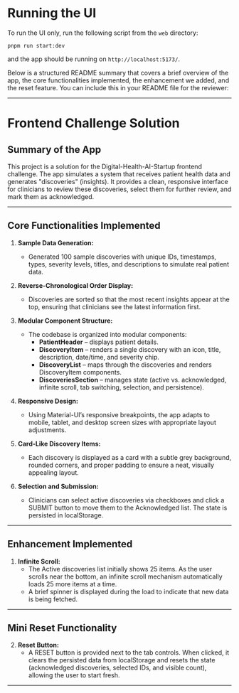# Running the UI

To run the UI only, run the following script from the `web` directory:

```
pnpm run start:dev
```

and the app should be running on `http://localhost:5173/`.


Below is a structured README summary that covers a brief overview of the app, the core functionalities implemented, the enhancement we added, and the reset feature. You can include this in your README file for the reviewer:

---

# Frontend Challenge Solution

## Summary of the App

This project is a solution for the Digital-Health-AI-Startup frontend challenge. The app simulates a system that receives patient health data and generates "discoveries" (insights). It provides a clean, responsive interface for clinicians to review these discoveries, select them for further review, and mark them as acknowledged.

---

## Core Functionalities Implemented

1. **Sample Data Generation:**  
   - Generated 100 sample discoveries with unique IDs, timestamps, types, severity levels, titles, and descriptions to simulate real patient data.

2. **Reverse-Chronological Order Display:**  
   - Discoveries are sorted so that the most recent insights appear at the top, ensuring that clinicians see the latest information first.

3. **Modular Component Structure:**  
   - The codebase is organized into modular components:  
     - **PatientHeader** – displays patient details.  
     - **DiscoveryItem** – renders a single discovery with an icon, title, description, date/time, and severity chip.  
     - **DiscoveryList** – maps through the discoveries and renders DiscoveryItem components.  
     - **DiscoveriesSection** – manages state (active vs. acknowledged, infinite scroll, tab switching, selection, and persistence).

4. **Responsive Design:**  
   - Using Material-UI’s responsive breakpoints, the app adapts to mobile, tablet, and desktop screen sizes with appropriate layout adjustments.

5. **Card-Like Discovery Items:**  
   - Each discovery is displayed as a card with a subtle grey background, rounded corners, and proper padding to ensure a neat, visually appealing layout.

6. **Selection and Submission:**  
   - Clinicians can select active discoveries via checkboxes and click a SUBMIT button to move them to the Acknowledged list. The state is persisted in localStorage.

---

## Enhancement Implemented

1. **Infinite Scroll:**  
   - The Active discoveries list initially shows 25 items. As the user scrolls near the bottom, an infinite scroll mechanism automatically loads 25 more items at a time.
   - A brief spinner is displayed during the load to indicate that new data is being fetched.

---

## Mini Reset Functionality

2. **Reset Button:**  
    - A RESET button is provided next to the tab controls. When clicked, it clears the persisted data from localStorage and resets the state (acknowledged discoveries, selected IDs, and visible count), allowing the user to start fresh.

---
